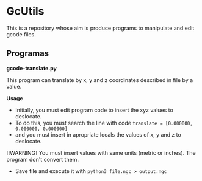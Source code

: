 # GcUtils

This is a repository whose aim is produce programs to manipulate and edit gcode files.

## Programas

**gcode-translate.py**

This program can translate by x, y and z coordinates described in file by a value.

**Usage**

- Initially, you must edit program code to insert the xyz values to deslocate.
- To do this, you must search the line with code `translate = [0.000000, 0.000000, 0.000000]`
- and you must insert in apropriate locals the values of x, y and z to deslocate.

[!WARNING] You must insert values with same units (metric or inches). The program don't convert them.

- Save file and execute it with `python3 file.ngc > output.ngc`

